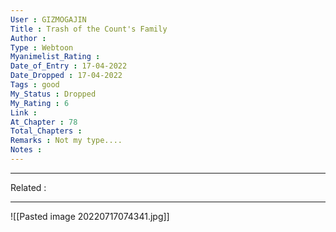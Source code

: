 ```yaml
---
User : GIZMOGAJIN
Title : Trash of the Count's Family
Author : 
Type : Webtoon
Myanimelist_Rating : 
Date_of_Entry : 17-04-2022 
Date_Dropped : 17-04-2022
Tags : good 
My_Status : Dropped
My_Rating : 6
Link : 
At_Chapter : 78
Total_Chapters : 
Remarks : Not my type....
Notes :  
---
```

---
Related : 

---
![[Pasted image 20220717074341.jpg]]